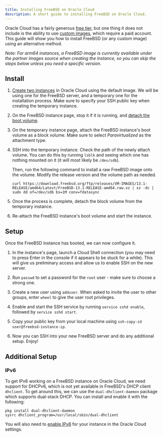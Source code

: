 ```yaml
---
title: Installing FreeBSD on Oracle Cloud
description: A short guide to installing FreeBSD on Oracle Cloud.
---
```


Oracle Cloud has a fairly generous [free
tier](https://docs.oracle.com/en-us/iaas/Content/FreeTier/freetier.htm), but
one thing it does not include is the ability to use [custom
images](https://docs.oracle.com/en-us/iaas/Content/Compute/Tasks/managingcustomimages.htm),
which require a paid account. This guide will show you how to install FreeBSD
(or any custom image) using an alternative method.

*Note: For arm64 instances, a FreeBSD image is currently available under the
partner images source when creating the instance, so you can skip the steps
below unless you need a specific version.*

Install
-------

1. [Create two
instances](https://docs.oracle.com/en-us/iaas/Content/Compute/Tasks/launchinginstance.htm)
in Oracle Cloud using the default image. We will be using one for the FreeBSD
server, and a temporary one for the installation process. Make sure to specify
your SSH public key when creating the temporary instance.

2. On the FreeBSD instance page, stop it if it is running, and [detach the boot
volume](https://docs.oracle.com/en-us/iaas/Content/Block/Tasks/detachingabootvolume.htm).

3. On the temporary instance page, attach the FreeBSD instance's boot volume as
a block volume. Make sure to select *Paravirtualized* as the attachment type.

4. SSH into the temporary instance. Check the path of the newly attach volume.
You can do this by running `lsblk` and seeing which one has nothing mounted on
it (it will most likely be `/dev/sdb`).

   Then, run the following command to install a raw FreeBSD image onto the volume.
Modify the release version and the volume path as needed.

   ```shell
   curl https://download.freebsd.org/ftp/releases/VM-IMAGES/13.1-RELEASE/amd64/Latest/FreeBSD-13.1-RELEASE-amd64.raw.xz | xz -dc | sudo dd of=/dev/sdb bs=1M conv=fdatasync
   ```

5. Once the process is complete, detach the block volume from the temporary
instance.

6. Re-attach the FreeBSD instance's boot volume and start the instance.

Setup
-----

Once the FreeBSD instance has booted, we can now configure it.

1. In the instance's page, launch a Cloud Shell connection (you may need to
press Enter in the console if it appears to be stuck for a while). This will
give us preliminary access and allow us to enable SSH on the new server.

2. Run `passwd` to set a password for the `root` user - make sure to choose a
strong one.

3. Create a new user using `adduser`. When asked to invite the user to other
groups, enter `wheel` to give the user root privileges.

4. Enable and start the SSH service by running `service sshd enable`, followed
by `service sshd start`.

5. Copy your public key from your local machine using `ssh-copy-id
user@freebsd-instance-ip`.

6. Now you can SSH into your new FreeBSD server and do any additional setup.
Enjoy!

Additional Setup
----------------

### IPv6

To get IPv6 working on a FreeBSD instance on Oracle Cloud, we need support for
DHCPv6, which is not yet available in FreeBSD's DHCP client `dhclient`. To get
around this, we can use the `dual-dhclient-daemon` package which supports
dual-stack DHCP. You can install and enable it with the following:

```shell
pkg install dual-dhclient-daemon
sysrc dhclient_program=/usr/local/sbin/dual-dhclient
```

You will also need to [enable
IPv6](https://www.51sec.org/2021/09/20/enable-ipv6-on-oracle-cloud-infrastructure/)
for your instance in the Oracle Cloud settings.
